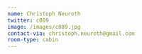 ```yaml
---
name: Christoph Neuroth
twitter: c089
image: /images/c089.jpg
contact-via: christoph.neuroth@gmail.com
room-type: cabin
---
```

